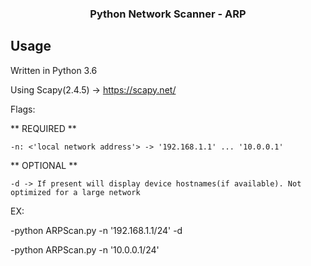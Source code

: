 <h3 align="center">Python Network Scanner - ARP</h3>

## Usage
Written in Python 3.6

Using Scapy(2.4.5) -> https://scapy.net/

Flags:

  ** REQUIRED **

    -n: <'local network address'> -> '192.168.1.1' ... '10.0.0.1'

  ** OPTIONAL **

    -d -> If present will display device hostnames(if available). Not optimized for a large network

EX:

   -python ARPScan.py -n '192.168.1.1/24' -d

   -python ARPScan.py -n '10.0.0.1/24'

